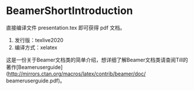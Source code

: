 # BeamerShortIntroduction
直接编译文件 presentation.tex 即可获得 pdf 文档。
1. 发行版：texlive2020
2. 编译方式：xelatex

这是一份关于Beamer文档类的简单介绍，想详细了解Beamer文档类请查阅Till的著作[Beameruserguide](http://mirrors.ctan.org/macros/latex/contrib/beamer/doc/
beameruserguide.pdf)。

